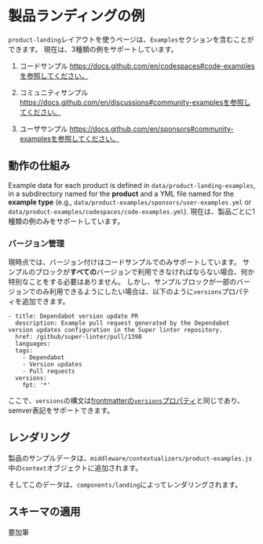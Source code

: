 # 製品ランディングの例

`product-landing`レイアウトを使うページは、`Examples`セクションを含むことができます。 現在は、3種類の例をサポートしています。

1. コードサンプル https://docs.github.com/en/codespaces#code-examplesを参照してください。

2. コミュニティサンプル https://docs.github.com/en/discussions#community-examplesを参照してください。

3. ユーザサンプル https://docs.github.com/en/sponsors#community-examplesを参照してください。

## 動作の仕組み

Example data for each product is defined in `data/product-landing-examples`, in a subdirectory named for the **product** and a YML file named for the **example type** (e.g., `data/product-examples/sponsors/user-examples.yml` or `data/product-examples/codespaces/code-examples.yml`). 現在は、製品ごとに1種類の例のみをサポートしています。

### バージョン管理

現時点では、バージョン付けはコードサンプルでのみサポートしています。 サンプルのブロックが**すべての**バージョンで利用できなければならない場合、何か特別なことをする必要はありません。 しかし、サンプルブロックが一部のバージョンでのみ利用できるようにしたい場合は、以下のように`versions`プロパティを追加できます。

```
- title: Dependabot version update PR
  description: Example pull request generated by the Dependabot version updates configuration in the Super linter repository.
  href: /github/super-linter/pull/1398
  languages:
  tags:
    - Dependabot
    - Version updates
    - Pull requests
  versions:
    fpt: '*'
  ```

ここで、`versions`の構文は[frontmatterの`versions`プロパティ](content/README.md)と同じであり、semver表記をサポートできます。

## レンダリング

製品のサンプルデータは、`middleware/contextualizers/product-examples.js`中の`context`オブジェクトに追加されます。

そしてこのデータは、`components/landing`によってレンダリングされます。

## スキーマの適用

要加筆
